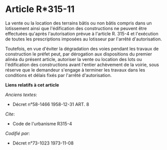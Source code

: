 # Article R*315-11

La vente ou la location des terrains bâtis ou non bâtis compris dans un lotissement ainsi que l'édification des constructions
ne peuvent être effectuées qu'après l'autorisation prévue à l'article R. 315-4 et l'exécution de toutes les prescriptions
imposées au lotisseur par l'arrêté d'autorisation.

Toutefois, en vue d'éviter la dégradation des voies pendant les travaux de construction le préfet peut, par dérogation aux
dispositions du premier alinéa du présent article, autoriser la vente ou location des lots ou l'édification des constructions
avant l'entier achèvement de la voirie, sous réserve que le demandeur s'engage à terminer les travaux dans les conditions et
délais fixés par l'arrêté d'autorisation.

**Liens relatifs à cet article**

_Anciens textes_:

  - Décret n°58-1466 1958-12-31 ART. 8

_Cite_:

  - Code de l'urbanisme R315-4

_Codifié par_:

  - Décret n°73-1023 1973-11-08

